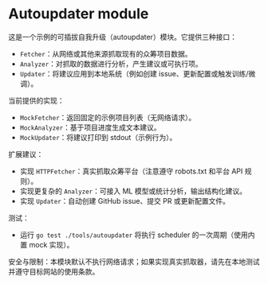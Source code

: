 # Autoupdater module

这是一个示例的可插拔自我升级（autoupdater）模块。它提供三种接口：

- `Fetcher`：从网络或其他来源抓取现有的众筹项目数据。
- `Analyzer`：对抓取的数据进行分析，产生建议或可执行项。
- `Updater`：将建议应用到本地系统（例如创建 issue、更新配置或触发训练/微调）。

当前提供的实现：
- `MockFetcher`：返回固定的示例项目列表（无网络请求）。
- `MockAnalyzer`：基于项目进度生成文本建议。
- `MockUpdater`：将建议打印到 stdout（示例行为）。

扩展建议：
- 实现 `HTTPFetcher`：真实抓取众筹平台（注意遵守 robots.txt 和平台 API 规则）。
- 实现更复杂的 `Analyzer`：可接入 ML 模型或统计分析，输出结构化建议。
- 实现 `Updater`：自动创建 GitHub issue、提交 PR 或更新配置文件。

测试：
- 运行 `go test ./tools/autoupdater` 将执行 scheduler 的一次周期（使用内置 mock 实现）。

安全与限制：本模块默认不执行网络请求；如果实现真实抓取器，请先在本地测试并遵守目标网站的使用条款。